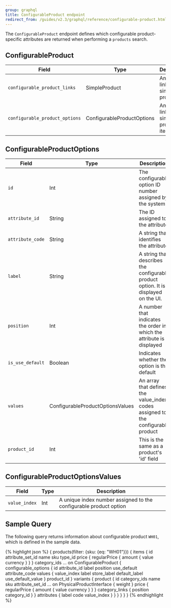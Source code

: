 ```yaml
---
group: graphql
title: ConfigurableProduct endpoint
redirect_from: /guides/v2.3/graphql/reference/configurable-product.html
---
```


The `ConfigurableProduct` endpoint defines which configurable product-specific attributes are returned when performing a `products` search.

## ConfigurableProduct

| Field                          | Type                       | Description                             |
| ------------------------------ | -------------------------- | --------------------------------------- |
| `configurable_product_links`   | SimpleProduct              | An array of linked simple products      |
| `configurable_product_options` | ConfigurableProductOptions | An array of linked simple product items |

## ConfigurableProductOptions

| Field            | Type                             | Description                                                                         |
| ---------------- | -------------------------------- | ----------------------------------------------------------------------------------- |
| `id`             | Int                              | The configurable option ID number assigned by the system                            |
| `attribute_id`   | String                           | The ID assigned to the attribute                                                    |
| `attribute_code` | String                           | A string that identifies the attribute                                              |
| `label`          | String                           | A string that describes the configurable product option. It is displayed on the UI. |
| `position`       | Int                              | A number that indicates the order in which the attribute is displayed               |
| `is_use_default` | Boolean                          | Indicates whether the option is the default                                         |
| `values`         | ConfigurableProductOptionsValues | An array that defines the value_index codes assigned to the configurable product    |
| `product_id`     | Int                              | This is the same as a product's 'id' field                                          |

## ConfigurableProductOptionsValues

| Field         | Type | Description                                                       |
| ------------- | ---- | ----------------------------------------------------------------- |
| `value_index` | Int  | A unique index number assigned to the configurable product option |

## Sample Query

The following query returns information about configurable product `WH01`, which is defined in the sample data.

{% highlight json %}
{
  products(filter: {sku: {eq: "WH01"}}) {
    items {
      id
      attribute_set_id
      name
      sku
      type_id
      price {
        regularPrice {
          amount {
            value
            currency
          }
        }
      }
      category_ids
      ... on ConfigurableProduct {
        configurable_options {
          id
          attribute_id
          label
          position
          use_default
          attribute_code
          values {
            value_index
            label
            store_label
            default_label
            use_default_value
          }
          product_id
        }
        variants {
          product {
            id
            category_ids
            name
            sku
            attribute_set_id
            ... on PhysicalProductInterface {
              weight
            }
            price {
              regularPrice {
                amount {
                  value
                  currency
                }
              }
            }
            category_links {
              position
              category_id
            }
          }
          attributes {
            label
            code
            value_index
          }
        }
      }
    }
  }
}
{% endhighlight %}


